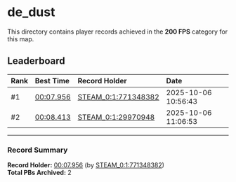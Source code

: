 # de_dust

This directory contains player records achieved in the **200 FPS** category for this map.

## Leaderboard

| Rank | Best Time | Record Holder | Date                |
| :--- | :-------- | :------------ | :------------------ |
| #1   | [00:07.956](./00007956_STEAM_0_1_771348382_20251006-105643.zip) | [STEAM_0:1:771348382](https://speedrun16.com/profile/STEAM_0:1:771348382)   | 2025-10-06 10:56:43 |
| #2   | [00:08.413](./00008413_STEAM_0_1_29970948_20251006-110653.zip) | [STEAM_0:1:29970948](https://speedrun16.com/profile/STEAM_0:1:29970948)   | 2025-10-06 11:06:53 |

---

### Record Summary
**Record Holder:** [00:07.956](./00007956_STEAM_0_1_771348382_20251006-105643.zip) (by [STEAM_0:1:771348382](https://speedrun16.com/profile/STEAM_0:1:771348382))  
**Total PBs Archived:** 2
